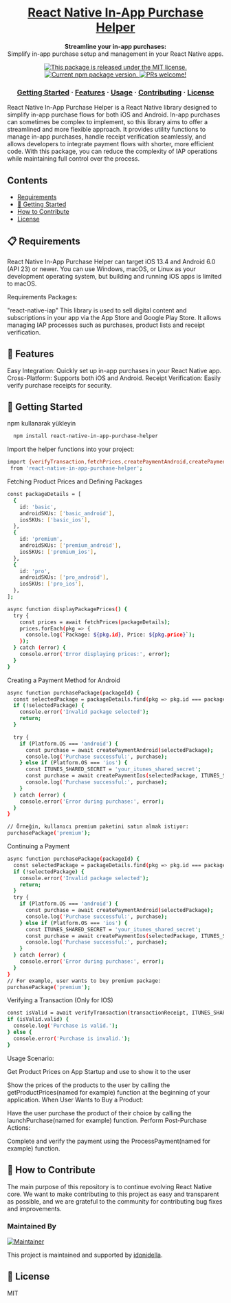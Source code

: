 <h1 align="center">
  <a href="https://www.npmjs.com/package/react-native-in-app-purchase-helper">
    React Native In-App Purchase Helper
  </a>
</h1>
<p align="center">
  <strong>Streamline your in-app purchases:</strong><br>
  Simplify in-app purchase setup and management in your React Native apps.
</p>
<p align="center">
  <a href="https://github.com/yourusername/react-native-in-app-purchase-helper/blob/main/LICENSE">
    <img src="https://img.shields.io/badge/license-MIT-blue.svg" alt="This package is released under the MIT license." />
  </a>
  <a href="https://www.npmjs.com/package/react-native-in-app-purchase-helper">
    <img src="https://img.shields.io/npm/v/react-native-in-app-purchase-helper?color=brightgreen&label=npm%20package" alt="Current npm package version." />
  </a>
  <a href="https://github.com/yourusername/react-native-in-app-purchase-helper/pulls">
    <img src="https://img.shields.io/badge/PRs-welcome-brightgreen.svg" alt="PRs welcome!" />
  </a>
</p>
<h3 align="center">
  <a href="#-getting-started">Getting Started</a>
  <span> · </span>
  <a href="#-features">Features</a>
  <span> · </span>
  <a href="#-usage">Usage</a>
  <span> · </span>
  <a href="#-contributing">Contributing</a>
  <span> · </span>
  <a href="#-license">License</a>
</h3>

React Native In-App Purchase Helper is a React Native library designed to simplify in-app purchase flows for both iOS and Android. In-app purchases can sometimes be complex to implement, so this library aims to offer a streamlined and more flexible approach. It provides utility functions to manage in-app purchases, handle receipt verification seamlessly, and allows developers to integrate payment flows with shorter, more efficient code. With this package, you can reduce the complexity of IAP operations while maintaining full control over the process.

## Contents

- [Requirements](#-requirements)
- [🚀 Getting Started](#-documentation)
- [How to Contribute](#-how-to-contribute)
- [License](#-license)


## 📋 Requirements

React Native In-App Purchase Helper can target iOS 13.4 and Android 6.0 (API 23) or newer. You can use Windows, macOS, or Linux as your development operating system, but building and running iOS apps is limited to macOS.

Requirements Packages:

"react-native-iap" This library is used to sell digital content and subscriptions in your app via the App Store and Google Play Store. It allows managing IAP processes such as purchases, product lists and receipt verification.

## 🎉 Features
Easy Integration: Quickly set up in-app purchases in your React Native app.
Cross-Platform: Supports both iOS and Android.
Receipt Verification: Easily verify purchase receipts for security.

## 🚀 Getting Started

npm kullanarak yükleyin

```bash 
  npm install react-native-in-app-purchase-helper
```
Import the helper functions into your project:

```bash 
import {verifyTransaction,fetchPrices,createPaymentAndroid,createPaymentIOS} 
 from 'react-native-in-app-purchase-helper';
```

Fetching Product Prices and Defining Packages

```bash 
const packageDetails = [
  {
    id: 'basic',
    androidSKUs: ['basic_android'],
    iosSKUs: ['basic_ios'],
  },
  {
    id: 'premium',
    androidSKUs: ['premium_android'],
    iosSKUs: ['premium_ios'],
  },
  {
    id: 'pro',
    androidSKUs: ['pro_android'],
    iosSKUs: ['pro_ios'],
  },
];

async function displayPackagePrices() {
  try {
    const prices = await fetchPrices(packageDetails);
    prices.forEach(pkg => {
      console.log(`Package: ${pkg.id}, Price: ${pkg.price}`);
    });
  } catch (error) {
    console.error('Error displaying prices:', error);
  }
}
```
Creating a Payment Method for Android

```bash 
async function purchasePackage(packageId) {
  const selectedPackage = packageDetails.find(pkg => pkg.id === packageId);
  if (!selectedPackage) {
    console.error('Invalid package selected');
    return;
  }

  try {
    if (Platform.OS === 'android') {
      const purchase = await createPaymentAndroid(selectedPackage);
      console.log('Purchase successful:', purchase);
    } else if (Platform.OS === 'ios') {
      const ITUNES_SHARED_SECRET = 'your_itunes_shared_secret';
      const purchase = await createPaymentIos(selectedPackage, ITUNES_SHARED_SECRET);
      console.log('Purchase successful:', purchase);
    }
  } catch (error) {
    console.error('Error during purchase:', error);
  }
}

// Örneğin, kullanıcı premium paketini satın almak istiyor:
purchasePackage('premium');
```

Continuing a Payment

```bash 
async function purchasePackage(packageId) {
  const selectedPackage = packageDetails.find(pkg => pkg.id === packageId);
  if (!selectedPackage) {
    console.error('Invalid package selected');
    return;
  }
  try {
    if (Platform.OS === 'android') {
      const purchase = await createPaymentAndroid(selectedPackage);
      console.log('Purchase successful:', purchase);
    } else if (Platform.OS === 'ios') {
      const ITUNES_SHARED_SECRET = 'your_itunes_shared_secret';
      const purchase = await createPaymentIos(selectedPackage, ITUNES_SHARED_SECRET);
      console.log('Purchase successful:', purchase);
    }
  } catch (error) {
    console.error('Error during purchase:', error);
  }
}
// For example, user wants to buy premium package:
purchasePackage('premium');
```
Verifying a Transaction (Only for IOS)

```bash 
const isValid = await verifyTransaction(transactionReceipt, ITUNES_SHARED_SECRET);
if (isValid.valid) { 
  console.log('Purchase is valid.');
} else {
  console.error('Purchase is invalid.');
}
```
Usage Scenario:

Get Product Prices on App Startup and use to show it to the user

Show the prices of the products to the user by calling the getProductPrices(named for example) function at the beginning of your application.
When User Wants to Buy a Product:

Have the user purchase the product of their choice by calling the launchPurchase(named for example) function.
Perform Post-Purchase Actions:

Complete and verify the payment using the ProcessPayment(named for example) function.


## 👏 How to Contribute

The main purpose of this repository is to continue evolving React Native core. We want to make contributing to this project as easy and transparent as possible, and we are grateful to the community for contributing bug fixes and improvements. 

### Maintained By

[![Maintainer](https://github.com/idonidella.png?size=100)](https://github.com/idonidella)

This project is maintained and supported by [idonidella](https://github.com/idonidella).

## 📄 License

MIT